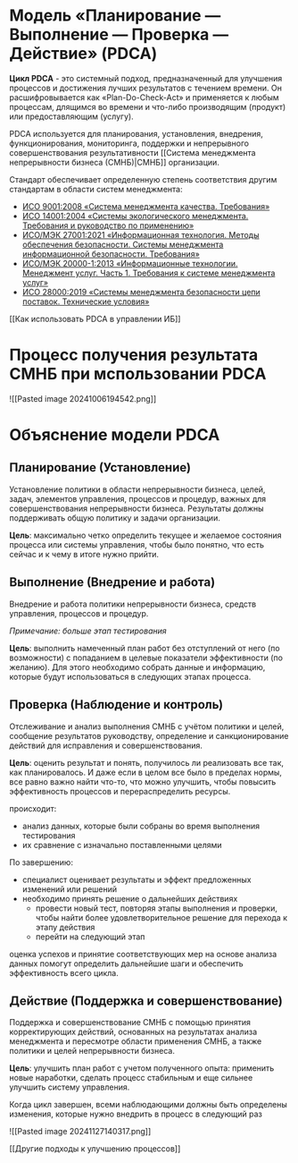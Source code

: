 # Модель «Планирование — Выполнение — Проверка — Действие» (PDCA)

**Цикл PDCA** - это системный подход, предназначенный для улучшения процессов и достижения лучших результатов с течением времени. Он расшифровывается как «Plan-Do-Check-Act» и применяется к любым процессам, длящимся во времени и что-либо производящим (продукт) или предоставляющим (услугу).


PDCA используется для планирования, установления, внедрения, функционирования, мониторинга, поддержки и непрерывного совершенствования результативности [[Система менеджмента непрерывности бизнеса (СМНБ)|СМНБ]] организации.

Стандарт обеспечивает определенную степень соответствия другим стандартам в области систем менеджмента:

- [ИСО 9001:2008 «Система менеджмента качества. Требования»](https://docs.cntd.ru/document/1200068732)
- [ИСО 14001:2004 «Системы экологического менеджмента. Требования и руководство по применению»](https://docs.cntd.ru/document/1200051440)
- [ИСО/МЭК 27001:2021 «Информационная технология. Методы обеспечения безопасности. Системы менеджмента информационной безопасности. Требования»](https://docs.cntd.ru/document/1200181890)
- [ИСО/МЭК 20000-1:2013 «Информационные технологии. Менеджмент услуг. Часть 1. Требования к системе менеджмента услуг»](https://docs.cntd.ru/document/1200109304)
- [ИСО 28000:2019 «Системы менеджмента безопасности цепи поставок. Технические условия»](https://docs.cntd.ru/document/1200171555)


[[Как использовать PDCA в управлении ИБ]]
# Процесс получения результата СМНБ при мспользовании PDCA


![[Pasted image 20241006194542.png]]


# Объяснение модели PDCA

## Планирование (Установление)
Установление политики в области непрерывности бизнеса, целей, задач, элементов управления, процессов и процедур, важных для совершенствования непрерывности бизнеса. Результаты должны поддерживать общую политику и задачи организации.

**Цель**: максимально четко определить текущее и желаемое состояния процесса или системы управления, чтобы было понятно, что есть сейчас и к чему в итоге нужно прийти.
## Выполнение (Внедрение и работа)
Внедрение и работа политики непрерывности бизнеса, средств управления, процессов и процедур.

*Примечание: больше этап тестирования*

**Цель**: выполнить намеченный план работ без отступлений от него (по возможности) с попаданием в целевые показатели эффективности (по желанию). Для этого необходимо собрать данные и информацию, которые будут использоваться в следующих этапах процесса.

## Проверка (Наблюдение и контроль)
Отслеживание и анализ выполнения СМНБ с учётом политики и целей, сообщение результатов руководству, определение и санкционирование действий для исправления и совершенствования.

**Цель**: оценить результат и понять, получилось ли реализовать все так, как планировалось. И даже если в целом все было в пределах нормы, все равно важно найти что-то, что можно улучшить, чтобы повысить эффективность процессов и перераспределить ресурсы.

происходит:
- анализ данных, которые были собраны во время выполнения тестирования
- их сравнение с изначально поставленными целями

По завершению:
- специалист оценивает результаты и эффект предложенных изменений или решений
- необходимо принять решение о дальнейших действиях
    - провести новый тест, повторяя этапы выполнения и проверки, чтобы найти более удовлетворительное решение для перехода к этапу действия
    - перейти на следующий этап

оценка успехов и принятие соответствующих мер на основе анализа данных помогут определить дальнейшие шаги и обеспечить эффективность всего цикла.

## Действие (Поддержка и совершенствование)
Поддержка и совершенствование СМНБ с помощью принятия корректирующих действий, основанных на результатах анализа менеджмента и пересмотре области применения СМНБ, а также политики и целей непрерывности бизнеса.

**Цель**: улучшить план работ с учетом полученного опыта: применить новые наработки, сделать процесс стабильным и еще сильнее улучшить систему управления.

Когда цикл завершен, всеми наблюдающими должны быть определены изменения, которые нужно внедрить в процесс в следующий раз

![[Pasted image 20241127140317.png]]


[[Другие подходы к улучшению процессов]]